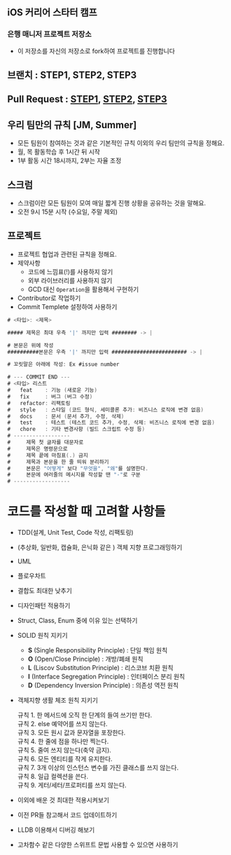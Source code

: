 ## iOS 커리어 스타터 캠프

### 은행 매니저 프로젝트 저장소

- 이 저장소를 자신의 저장소로 fork하여 프로젝트를 진행합니다

## 브랜치 : STEP1, STEP2, STEP3
## Pull Request : [STEP1](https://github.com/yagom-academy/ios-bank-manager/pull/31),   [STEP2](https://github.com/yagom-academy/ios-bank-manager/pull/43),    [STEP3](https://github.com/yagom-academy/ios-bank-manager/pull/47) 
## 우리 팀만의 규칙 [JM, Summer]

- 모든 팀원이 참여하는 것과 같은 기본적인 규칙 이외의 우리 팀만의 규칙을 정해요.
- 월, 목 활동학습 후 1시간 뒤 시작
- 1부 활동 시간 18시까지, 2부는 자율 조정

## 스크럼

- 스크럼이란 모든 팀원이 모여 매일 짧게 진행 상황을 공유하는 것을 말해요.
- 오전 9시 15분 시작 (수요일, 주말 제외)

## 프로젝트

- 프로젝트 협업과 관련된 규칙을 정해요.
- 제약사항
    - 코드에 느낌표(!)를 사용하지 않기
    - 외부 라이브러리를 사용하지 않기
    - GCD 대신 `Operation`을 활용해서 구현하기
- Contributor로 작업하기
- Commit Templete 설정하여 사용하기

```swift
# <타입>: <제목>

##### 제목은 최대 우측 '|' 까지만 입력 ######## -> |

# 본문은 위에 작성
##########본문은 우측 '|' 까지만 입력 ######################## -> |

# 꼬릿말은 아래에 작성: Ex #issue number

# --- COMMIT END ---
# <타입> 리스트
#   feat    : 기능 (새로운 기능)
#   fix     : 버그 (버그 수정)
#   refactor: 리팩토링
#   style   : 스타일 (코드 형식, 세미콜론 추가: 비즈니스 로직에 변경 없음)
#   docs    : 문서 (문서 추가, 수정, 삭제)
#   test    : 테스트 (테스트 코드 추가, 수정, 삭제: 비즈니스 로직에 변경 없음)
#   chore   : 기타 변경사항 (빌드 스크립트 수정 등)
# ------------------
#     제목 첫 글자를 대문자로
#     제목은 명령문으로
#     제목 끝에 마침표(.) 금지
#     제목과 본문을 한 줄 띄워 분리하기
#     본문은 "어떻게" 보다 "무엇을", "왜"를 설명한다.
#     본문에 여러줄의 메시지를 작성할 땐 "-"로 구분
# ------------------
```

# 코드를 작성할 때 고려할 사항들

- TDD(설계, Unit Test, Code 작성, 리팩토링)
- (추상화, 일반화, 캡슐화, 은닉화 같은 ) 객체 지향 프로그래밍하기
- UML
- 플로우차트
- 결합도 최대한 낮추기
- 디자인패턴 적용하기
- Struct, Class, Enum 중에 이유 있는 선택하기
- SOLID 원칙 지키기
    - **S** (Single Responsibility Principle) : 단일 책임 원칙
    - **O** (Open/Close Principle) : 개방/폐쇄 원칙
    - **L** (Liscov Substitution Principle) : 리스코브 치환 원칙
    - **I** (Interface Segregation Principle) : 인터페이스 분리 원칙
    - **D** (Dependency Inversion Principle) : 의존성 역전 원칙
- 객체지향 생활 체조 원칙 지키기     

    규칙 1. 한 메서드에 오직 한 단계의 들여 쓰기만 한다.     
    규칙 2. else 예약어를 쓰지 않는다.     
    규칙 3. 모든 원시 값과 문자열을 포장한다.    
    규칙 4. 한 줄에 점을 하나만 찍는다.    
    규칙 5. 줄여 쓰지 않는다(축약 금지).    
    규칙 6. 모든 엔티티를 작게 유지한다.    
    규칙 7. 3개 이상의 인스턴스 변수를 가진 클래스를 쓰지 않는다.    
    규칙 8. 일급 컬렉션을 쓴다.    
    규칙 9. 게터/세터/프로퍼티를 쓰지 않는다.    

- 이외에 배운 것 최대한 적용시켜보기
- 이전 PR들 참고해서 코드 업데이트하기
- LLDB 이용해서 디버깅 해보기
- 고차함수 같은 다양한 스위프트 문법 사용할 수 있으면 사용하기
